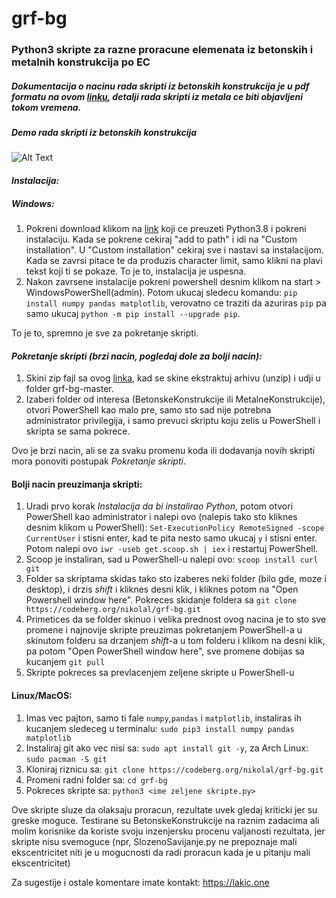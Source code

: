 # grf-bg
### Python3 skripte za razne proracune elemenata iz betonskih i metalnih konstrukcija po EC
##### Dokumentacija o nacinu rada skripti iz betonskih konstrukcija je u pdf formatu na ovom [linku](https://codeberg.org/nikolal/grf-bg/raw/branch/master/Wiki/detaljifunkcionisanja.pdf), detalji rada skripti iz metala ce biti objavljeni tokom vremena.
##### Demo rada skripti iz betonskih konstrukcija
![Alt Text](https://nikolal.keybase.pub/grfcartel_sajt/demo.gif)
#### _Instalacija:_

##### **Windows:**


1. Pokreni download klikom na [link](https://www.python.org/ftp/python/3.8.5/python-3.8.5-amd64.exe) koji ce preuzeti Python3.8 i pokreni instalaciju. Kada se pokrene cekiraj "add to path" i idi na "Custom installation". U "Custom installation" cekiraj sve i nastavi sa instalacijom. Kada se zavrsi pitace te da produzis character limit, samo klikni na plavi tekst koji ti se pokaze.
To je to, instalacija je uspesna.
2. Nakon zavrsene instalacije pokreni powershell desnim klikom na start > WindowsPowerShell(admin). Potom ukucaj sledecu komandu:
`pip install numpy pandas matplotlib`, verovatno ce traziti da azuriras `pip` pa samo ukucaj `python -m pip install --upgrade pip`.

To je to, spremno je sve za pokretanje skripti.

#### _Pokretanje skripti (brzi nacin, pogledaj dole za bolji nacin):_

1. Skini zip fajl sa ovog [linka](https://codeberg.org/nikolal/grf-bg/archive/master.zip), kad se skine ekstraktuj arhivu (unzip) i udji u folder grf-bg-master.
2. Izaberi folder od interesa (BetonskeKonstrukcije ili MetalneKonstrukcije), otvori PowerShell kao malo pre, samo sto sad nije potrebna administrator privilegija, i samo prevuci skriptu koju zelis u PowerShell i skripta se sama pokrece.

Ovo je brzi nacin, ali se za svaku promenu koda ili dodavanja novih skripti mora ponoviti postupak _Pokretanje skripti_.

#### Bolji nacin preuzimanja skripti:

1. Uradi prvo korak _Instalacija da bi instalirao Python_, potom otvori PowerShell kao administrator i nalepi ovo (nalepis tako sto kliknes desnim klikom u PowerShell): `Set-ExecutionPolicy RemoteSigned -scope CurrentUser` i stisni enter, kad te pita nesto samo ukucaj `y` i stisni enter. Potom nalepi ovo `iwr -useb get.scoop.sh | iex` i restartuj PowerShell.
2. Scoop je instaliran, sad u PowerShell-u nalepi ovo: `scoop install curl git`
3. Folder sa skriptama skidas tako sto izaberes neki folder (bilo gde, moze i desktop), i drzis _shift_ i kliknes desni klik, i kliknes potom na "Open Powershell window here". Pokreces skidanje foldera sa `git clone https://codeberg.org/nikolal/grf-bg.git`
4. Primetices da se folder skinuo i velika prednost ovog nacina je to sto sve promene i najnovije skripte preuzimas pokretanjem PowerShell-a u skinutom folderu sa drzanjem _shift_-a u tom folderu i klikom na desni klik, pa potom "Open PowerShell window here", sve promene dobijas sa kucanjem `git pull` 
5. Skripte pokreces sa prevlacenjem zeljene skripte u PowerShell-u

#### **Linux/MacOS:**

1. Imas vec pajton, samo ti fale `numpy`,`pandas` i `matplotlib`, instaliras ih kucanjem sledeceg u terminalu: `sudo pip3 install numpy pandas matplotlib` 
2. Instaliraj git ako vec nisi sa: `sudo apt install git -y`, za Arch Linux: `sudo pacman -S git`
3. Kloniraj riznicu sa: `git clone https://codeberg.org/nikolal/grf-bg.git`
4. Promeni radni folder sa: `cd grf-bg`
5. Pokreces skripte sa: `python3 <ime zeljene skripte.py>`

Ove skripte sluze da olaksaju proracun, rezultate uvek gledaj kriticki jer su greske moguce. Testirane su BetonskeKonstrukcije na raznim zadacima ali molim korisnike da koriste svoju inzenjersku procenu valjanosti rezultata, jer skripte nisu svemoguce (npr, SlozenoSavijanje.py ne prepoznaje mali ekscentricitet niti je u mogucnosti da radi proracun kada je u pitanju mali ekscentricitet)

Za sugestije i ostale komentare imate kontakt: https://lakic.one
